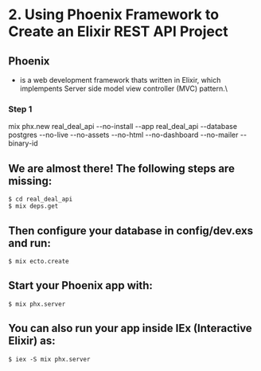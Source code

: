 # 2. Using Phoenix Framework to Create an Elixir REST API Project
## Phoenix 
- is a web development framework thats written in Elixir, which implempents Server side model view controller (MVC) pattern.\

 ### Step 1 
mix phx.new real_deal_api --no-install --app real_deal_api --database postgres --no-live --no-assets --no-html --no-dashboard --no-mailer --binary-id

## We are almost there! The following steps are missing:

    $ cd real_deal_api
    $ mix deps.get

## Then configure your database in config/dev.exs and run:

    $ mix ecto.create

## Start your Phoenix app with:

    $ mix phx.server

## You can also run your app inside IEx (Interactive Elixir) as:

    $ iex -S mix phx.server